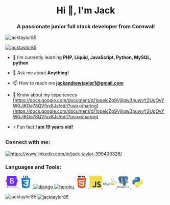 <h1 align="center">Hi 👋, I'm Jack</h1>
<h3 align="center">A passionate junior full stack developer from Cornwall</h3>

<p align="left"> <img src="https://komarev.com/ghpvc/?username=jacktaylor85&label=Profile%20views&color=0e75b6&style=flat" alt="jacktaylor85" /> </p>

<p align="left"> <a href="https://github.com/ryo-ma/github-profile-trophy"><img src="https://github-profile-trophy.vercel.app/?username=jacktaylor85" alt="jacktaylor85" /></a> </p>

- 🌱 I’m currently learning **PHP, Liquid, JavaScript, Python, MySQL, python**

- 💬 Ask me about **Anything!**

- 📫 How to reach me **jackandrewtaylor1@gmail.com**

- 📄 Know about my experiences [https://docs.google.com/document/d/1opeicZp9Vjliqw3puwvY2UgOvYW0JjKOe78QVfxv8Js/edit?usp=sharing](https://docs.google.com/document/d/1opeicZp9Vjliqw3puwvY2UgOvYW0JjKOe78QVfxv8Js/edit?usp=sharing)

- ⚡ Fun fact **I am 19 years old!**

<h3 align="left">Connect with me:</h3>
<p align="left">
<a href="https://linkedin.com/in/https://www.linkedin.com/in/jack-taylor-399400326/" target="blank"><img align="center" src="https://raw.githubusercontent.com/rahuldkjain/github-profile-readme-generator/master/src/images/icons/Social/linked-in-alt.svg" alt="https://www.linkedin.com/in/jack-taylor-399400326/" height="30" width="40" /></a>
</p>

<h3 align="left">Languages and Tools:</h3>
<p align="left"> <a href="https://getbootstrap.com" target="_blank" rel="noreferrer"> <img src="https://raw.githubusercontent.com/devicons/devicon/master/icons/bootstrap/bootstrap-plain-wordmark.svg" alt="bootstrap" width="40" height="40"/> </a> <a href="https://www.w3schools.com/css/" target="_blank" rel="noreferrer"> <img src="https://raw.githubusercontent.com/devicons/devicon/master/icons/css3/css3-original-wordmark.svg" alt="css3" width="40" height="40"/> </a> <a href="https://www.djangoproject.com/" target="_blank" rel="noreferrer"> <img src="https://cdn.worldvectorlogo.com/logos/django.svg" alt="django" width="40" height="40"/> </a> <a href="https://heroku.com" target="_blank" rel="noreferrer"> <img src="https://www.vectorlogo.zone/logos/heroku/heroku-icon.svg" alt="heroku" width="40" height="40"/> </a> <a href="https://www.w3.org/html/" target="_blank" rel="noreferrer"> <img src="https://raw.githubusercontent.com/devicons/devicon/master/icons/html5/html5-original-wordmark.svg" alt="html5" width="40" height="40"/> </a> <a href="https://developer.mozilla.org/en-US/docs/Web/JavaScript" target="_blank" rel="noreferrer"> <img src="https://raw.githubusercontent.com/devicons/devicon/master/icons/javascript/javascript-original.svg" alt="javascript" width="40" height="40"/> </a> <a href="https://www.mysql.com/" target="_blank" rel="noreferrer"> <img src="https://raw.githubusercontent.com/devicons/devicon/master/icons/mysql/mysql-original-wordmark.svg" alt="mysql" width="40" height="40"/> </a> <a href="https://www.postgresql.org" target="_blank" rel="noreferrer"> <img src="https://raw.githubusercontent.com/devicons/devicon/master/icons/postgresql/postgresql-original-wordmark.svg" alt="postgresql" width="40" height="40"/> </a> <a href="https://www.python.org" target="_blank" rel="noreferrer"> <img src="https://raw.githubusercontent.com/devicons/devicon/master/icons/python/python-original.svg" alt="python" width="40" height="40"/> </a> </p>

<p><img align="left" src="https://github-readme-stats.vercel.app/api/top-langs?username=jacktaylor85&show_icons=true&locale=en&layout=compact" alt="jacktaylor85" /></p>

<p>&nbsp;<img align="center" src="https://github-readme-stats.vercel.app/api?username=jacktaylor85&show_icons=true&locale=en" alt="jacktaylor85" /></p>

